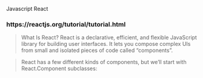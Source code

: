 Javascript React

<h3>https://reactjs.org/tutorial/tutorial.html</h3>

> What Is React?
> React is a declarative, efficient, and flexible JavaScript library for building user interfaces. It lets you compose complex UIs from small and isolated pieces of code called “components”.

> React has a few different kinds of components, but we’ll start with React.Component subclasses:

